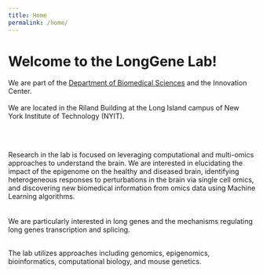 ```yaml
---
title: Home
permalink: /home/
---
```


# Welcome to the LongGene Lab!

We are part of the [Department of Biomedical Sciences](https://www.nyit.edu/medicine/department_of_biomedical_sciences) and the Innovation Center.<br>
 <br>
We are located in the Riland Building at the Long Island campus of New York Institute of Technology (NYIT).<br>

 <br>
  <br>

Research in the lab is focused on leveraging computational and multi-omics approaches to understand the brain. We are interested in elucidating the impact of the epigenome on the healthy and diseased brain, identifying heterogeneous responses to perturbations in the brain via single cell omics, and discovering new biomedical information from omics data using Machine Learning algorithms.<br>
 <br>
 <br>
 We are particularly interested in long genes and the mechanisms regulating long genes transcription and splicing.<br>
 
  <br>
The lab utilizes approaches including genomics, epigenomics, bioinformatics, computational biology, and mouse genetics.<br>
 


